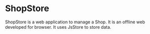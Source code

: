 # ShopStore
ShopStore is a web application to manage a Shop. It is an offline web developed for browser. It uses JsStore to store data.
